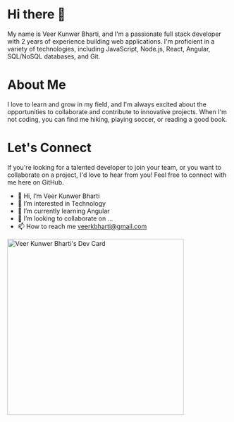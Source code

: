 # Hi there 👋
My name is Veer Kunwer Bharti, and I'm a passionate full stack developer with 2 years of experience building web applications. I'm proficient in a variety of technologies, including JavaScript, Node.js, React, Angular, SQL/NoSQL databases, and Git.

# About Me
I love to learn and grow in my field, and I'm always excited about the opportunities to collaborate and contribute to innovative projects. When I'm not coding, you can find me hiking, playing soccer, or reading a good book.

# Let's Connect
If you're looking for a talented developer to join your team, or you want to collaborate on a project, I'd love to hear from you! Feel free to connect with me here on GitHub.

- 👋 Hi, I’m Veer Kunwer Bharti
- 👀 I’m interested in Technology
- 🌱 I’m currently learning Angular
- 💞️ I’m looking to collaborate on ...
- 📫 How to reach me veerkbharti@gmail.com

<!---
veerkbharti/veerkbharti is a ✨ special ✨ repository because its `README.md` (this file) appears on your GitHub profile.
You can click the Preview link to take a look at your changes.
--->

<a href="https://app.daily.dev/veerkbharti"><img src="https://api.daily.dev/devcards/6cee904bbae74b1d9c2ffd5363e52a3f.png?r=qi5" width="400" alt="Veer Kunwer Bharti's Dev Card"/></a>
